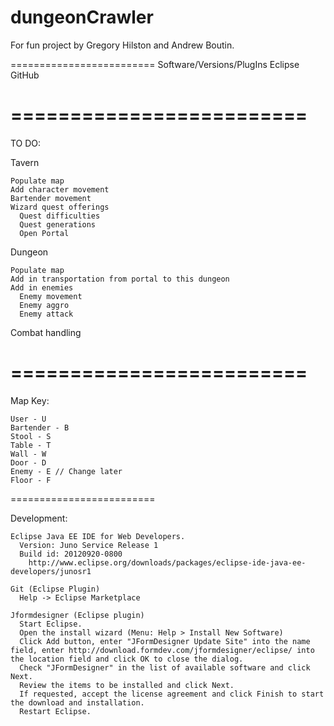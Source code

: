 dungeonCrawler
==============
For fun project by Gregory Hilston and Andrew Boutin. 

=========================
Software/Versions/PlugIns
  Eclipse
  GitHub
  
=========================
=========================
TO DO:

  Tavern
  
    Populate map
    Add character movement
    Bartender movement
    Wizard quest offerings
      Quest difficulties
      Quest generations
      Open Portal

  Dungeon
  
    Populate map
    Add in transportation from portal to this dungeon
    Add in enemies
      Enemy movement
      Enemy aggro
      Enemy attack

  Combat handling
  
=========================
=========================
Map Key:

    User - U
    Bartender - B
    Stool - S
    Table - T
    Wall - W
    Door - D
    Enemy - E // Change later
    Floor - F
  
=========================



Development:
  
    Eclipse Java EE IDE for Web Developers.
      Version: Juno Service Release 1
      Build id: 20120920-0800
        http://www.eclipse.org/downloads/packages/eclipse-ide-java-ee-developers/junosr1
    
    Git (Eclipse Plugin)
      Help -> Eclipse Marketplace
    
    Jformdesigner (Eclipse plugin)
      Start Eclipse.
      Open the install wizard (Menu: Help > Install New Software)
      Click Add button, enter "JFormDesigner Update Site" into the name field, enter http://download.formdev.com/jformdesigner/eclipse/ into the location field and click OK to close the dialog.
      Check "JFormDesigner" in the list of available software and click Next.
      Review the items to be installed and click Next.
      If requested, accept the license agreement and click Finish to start the download and installation.
      Restart Eclipse.
    
